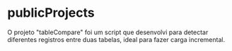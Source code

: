 # publicProjects
O projeto "tableCompare" foi um script que desenvolvi para detectar diferentes registros entre duas tabelas, ideal para fazer carga incremental.
